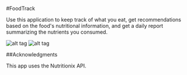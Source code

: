 #FoodTrack

Use this application to keep track of what you eat, get recommendations based on the food's nutritional information, and get a daily report summarizing the nutrients you consumed. 

![alt tag](https://cloud.githubusercontent.com/assets/16930791/21409987/de9b0d92-c79a-11e6-8722-a23255ed8e65.png) ![alt tag](https://cloud.githubusercontent.com/assets/16930791/21410038/349b646c-c79b-11e6-944d-38c3655af328.png)



##Acknowledgments

This app uses the Nutritionix API. 
